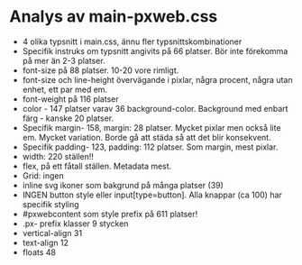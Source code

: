 # Analys av main-pxweb.css

- 4 olika typsnitt i main.css, ännu fler typsnittskombinationer
- Specifik instruks om typsnitt angivits på 66 platser. Bör inte förekomma på mer än 2-3 platser.
- font-size på 88 platser. 10-20 vore rimligt.
- font-size och line-height övervägande i pixlar, några procent, några utan enhet, ett par med em.
- font-weight på 116 platser
- color - 147 platser varav 36 background-color. Background med enbart färg - kanske 20 platser.
- Specifik margin- 158, margin: 28 platser. Mycket pixlar men också lite em. Mycket variation. Borde gå att städa så att det blir konsekvent.
- Specifik padding- 123, padding: 112 platser. Som margin, mest pixlar.
- width: 220 ställen!!
- flex, på ett fåtall ställen. Metadata mest.
- Grid: ingen
- inline svg ikoner som bakgrund på många platser (39)
- INGEN button style eller input[type=button]. Alla knappar (ca 100) har specifik styling
- #pxwebcontent som style prefix på 611 platser!
- .px- prefix klasser 9 stycken
- vertical-align 31
- text-align 12
- floats 48
